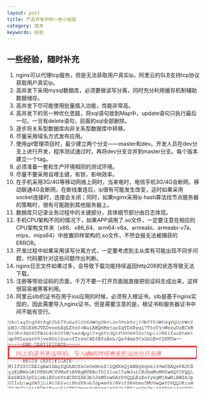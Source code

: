 ```yaml
---
layout: post
title: 产品开发中的一些小经验
category: 技术
keywords: 经验
---
```


## 一些经验，随时补充

1.	nginx可以代理tcp服务，但是无法获取用户真实ip。阿里云的SLB支持tcp协议获取用户真实ip。
2.	高并发下采用mysql数据库，必须要做读写分离，同时充分利用缓存机制辅助数据储存。
3.	高并发下尽可能使用批量插入功能，性能非常高。
4.  高并发下的另一种优化思路，将sql语句放到Map中，update语句只执行最后一句，一旦有delete语句，前面的sql全部删除。
5.	逐步将关系型数据库向非关系型数据库中转移。
6.	尽量采用域名方式发布应用。
7.	使用git管理项目时，最少建立两个分支——master和dev。开发人员在dev分支上进行开发，程序测试通过时，再将dev分支合并到master分支。每个版本建立一个tag。
8.	必须准备一套和生产环境相同的测试环境。
9.	尽量不要采用自增主键，有锁，影响效率。
10.	在手机采用3G/4G等移动网络上网时，当来电时，电信手机3G/4G会断网，移动联通4G会断网，在断线重连后，ip很有可能发生改变，这时如果采用socket连接时，连接会关闭；同时，如果nginx采用ip hash算法找节点服务器的策略时，很有可能跑到其他服务器上。
11.	数据库只记录业务过程中的关键部分，具体细节部分由日志体现。
12.	手机CPU架构不同的情况下，如果APP调用了.so文件，一定要注意在相应的CPU架构文件夹（x86、x86_64、arm64-v8a、armeabi、armeabi-v7a、mips、mips64）中放置同样架构的.so文件，不然会报无法被捕获的ERROR。
13. 开发过程中如果采用读写分离方式，一定要考虑到主从库有可能出现不同步问题，代码要针对这些问题作出判断。
14. nginx日志文件如果过多，会导致下载功能持续返回http206的状态导致无法下载。
15.	注册等带验证码的页面，千万不要一打开页面就直接把验证码生成出来，这样很容易被黑客利用。
16. 阿里云slb的证书在用于ios应用的时候，必须导入根证书。slb是基于nginx实现的，因此需要导入nginx证书，但是需要注意的是，根证书和服务器证书中间不能有空行。<br>
<img src="/assets/img/0082.png">